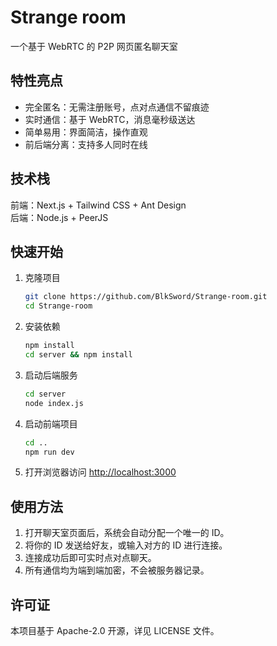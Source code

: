 # Strange room

一个基于 WebRTC 的 P2P 网页匿名聊天室

## 特性亮点

- 完全匿名：无需注册账号，点对点通信不留痕迹
- 实时通信：基于 WebRTC，消息毫秒级送达
- 简单易用：界面简洁，操作直观
- 前后端分离：支持多人同时在线

## 技术栈

前端：Next.js + Tailwind CSS + Ant Design  
后端：Node.js + PeerJS

## 快速开始

1. 克隆项目

   ```bash
   git clone https://github.com/BlkSword/Strange-room.git
   cd Strange-room
   ```

2. 安装依赖

   ```bash
   npm install
   cd server && npm install
   ```

3. 启动后端服务

   ```bash
   cd server
   node index.js
   ```

4. 启动前端项目

   ```bash
   cd ..
   npm run dev
   ```

5. 打开浏览器访问 [http://localhost:3000](http://localhost:3000)

## 使用方法

1. 打开聊天室页面后，系统会自动分配一个唯一的 ID。
2. 将你的 ID 发送给好友，或输入对方的 ID 进行连接。
3. 连接成功后即可实时点对点聊天。
4. 所有通信均为端到端加密，不会被服务器记录。

## 许可证

本项目基于 Apache-2.0 开源，详见 LICENSE 文件。


